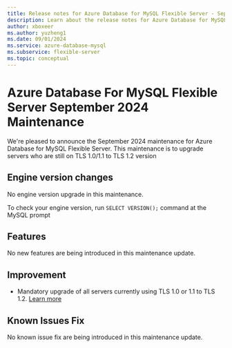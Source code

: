 ```yaml
---
title: Release notes for Azure Database for MySQL Flexible Server - September 2024
description: Learn about the release notes for Azure Database for MySQL Flexible Server September 2024.
author: xboxeer
ms.author: yuzheng1
ms.date: 09/01/2024
ms.service: azure-database-mysql
ms.subservice: flexible-server
ms.topic: conceptual
---
```


# Azure Database For MySQL Flexible Server September 2024 Maintenance
We're pleased to announce the September 2024 maintenance for Azure Database for MySQL Flexible Server. This maintenance is to upgrade servers who are still on TLS 1.0/1.1 to TLS 1.2 version

## Engine version changes
No engine version upgrade in this maintenance.

To check your engine version, run `SELECT VERSION();` command at the MySQL prompt

## Features
No new features are being introduced in this maintenance update.

## Improvement
- Mandatory upgrade of all servers currently using TLS 1.0 or 1.1 to TLS 1.2. [Learn more](../how-to-connect-tls-ssl.md)
    
## Known Issues Fix
No known issue fix are being introduced in this maintenance update.
